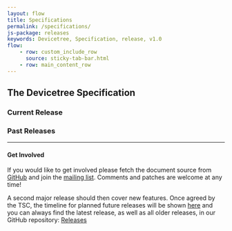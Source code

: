 ```yaml
---
layout: flow
title: Specifications
permalink: /specifications/
js-package: releases
keywords: Devicetree, Specification, release, v1.0
flow:
    - row: custom_include_row
      source: sticky-tab-bar.html
    - row: main_content_row
---
```

## **The Devicetree Specification**
 
### Current Release

<div id="current_release"></div>

### Past Releases

<div id="previous_releases"></div>

* * *

#### Get Involved

If you would like to get involved please fetch the document source from
[GitHub](https://github.com/devicetree-org/devicetree-specification)
and join the [mailing list](http://vger.kernel.org/vger-lists.html#devicetree-spec).
Comments and patches are welcome at any time!

A second major release should then cover new features.
Once agreed by the TSC, the timeline for planned future releases will be
shown [here](/releases/) and you can always find the latest release,
as well as all older releases, in our GitHub repository:
[Releases](https://github.com/devicetree-org/devicetree-specification/releases)
